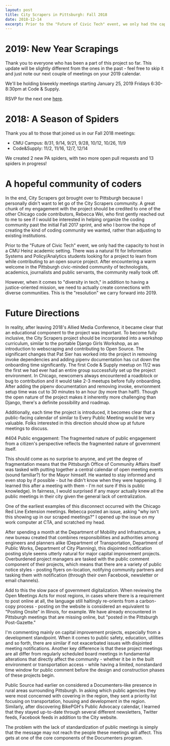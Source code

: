 ```yaml
---
layout: post
title: City Scrapers in Pittsburgh: Fall 2018
date: 2018-12-14
excerpt: Prior to the "Future of Civic Tech" event, we only had the capacity to host in a CMU Heinz academic setting. There was a natural fit for Information Systems and Policy/Analytics students looking for a project to learn from while contributing to an open source project. After encountering a warm welcome in the Pittsburgh civic-minded community of technologists, academics, journalists and public servants, the community really took off.
---
```


# 2019: New Year Scrapings
Thank you to everyone who has been a part of this project so far. This update will be slightly different from the ones in the past - feel free to skip it and just note our next couple of meetings on your 2019 calendar.

We'll be holding biweekly meetings starting January 25, 2019 Fridays 6:30-8:30pm at Code & Supply.

RSVP for the next one [here](https://www.meetup.com/codeforpgh/events/257675406/).

# 2018: A Season of Spiders
Thank you all to those that joined us in our Fall 2018 meetings:

* CMU Campus: 8/31, 9/14, 9/21, 9/28, 10/12, 10/26, 11/9
* Code&Supply: 11/2, 11/16, 12/7, 12/14

We created 2 new PA spiders, with two more open pull requests and 13 spiders in progress!

# A hopeful community of coders
In the end, City Scrapers got brought over to Pittsburgh because I personally didn't want to let go of the City Scrapers community. A great chunk of my engagement with the project should be credited to one of the other Chicago code contributors, Rebecca Wei, who first gently reached out to me to see if I would be interested in helping organize the coding community past the initial Fall 2017 sprint, and who I borrow the hope of creating the kind of coding community we wanted, rather than adjusting to existing institutions.

Prior to the "Future of Civic Tech" event, we only had the capacity to host in a CMU Heinz academic setting. There was a natural fit for Information Systems and Policy/Analytics students looking for a project to learn from while contributing to an open source project. After encountering a warm welcome in the Pittsburgh civic-minded community of technologists, academics, journalists and public servants, the community really took off.

However, when it comes to "diversity in tech," in addition to having a justice-oriented mission, we need to actually create connections with diverse communities. This is the "resolution" we carry forward into 2019.

# Future Directions
In reality, after leaving 2018's Allied Media Conference, it became clear that an educational component to the project was important. To become fully inclusive, the City Scrapers project should be incorporated into a workshop curriculum, similar to the portable Django Girls Workshop, as an introduction to webscraping and contributing to Open Source. The significant changes that Pat Sier has worked into the project in removing invoke dependencies and adding pipenv documentation has cut down the onboarding time significantly. The first Code & Supply meetup on 11/2 was the first we had ever had an entire group successfully set up the project environment. In Chicago, newcomers always encountered a roadblock or bug to contribution and it would take 2-3 meetups before fully onboarding. After adding the pipenv documentation and removing invoke, envrionment setup time was cut to 30 minutes to an hour (by more than half!). Though the open nature of the project makes it inherently more challenging than Django, there's a definite possibility and roadmap.

Additionally, each time the project is introduced, it becomes clear that a public-facing calendar of similar to Every Public Meeting would be very valuable. Folks interested in this direction should show up at future meetings to discuss.

#404 Public engagement: The fragmented nature of public engagement from a citizen's perspective reflects the fragmented nature of government itself.

This should come as no surprise to anyone, and yet the degree of fragmentation means that the Pittsburgh Office of Community Affairs itself was tasked with putting together a central calendar of open meeting events (sound familiar?) for the Mayor himself. He wanted to stay informed and even stop by if possible - but he didn't know when they were happening. (I learned this after a meeting with them - I'm not sure if this is public knowledge). In fairness, I would surprised if any mayor actually knew all the public meetings in their city given the general lack of centralization.

One of the earliest examples of this disconnect occurred with the Chicago Red Line Extension meetings. Rebecca posted an issue, asking "why isn't this showing up in our scraped meetings?" I opened up the issue on my work computer at CTA, and scratched my head.

After spending a month at the Department of Mobility and Infrastructure, a new bureau created that combines responsibilities and authorities among engineers and planners alike (Department of Transportation, Department of Public Works, Department of City Planning), this disjointed notification posting style seems utterly natural for major capital improvement projects. Overburdened project managers are tasked with the public comment component of their projects, which means that there are a variety of public notice styles - posting flyers on-location, notifying community partners and tasking them with notification (through their own Facebook, newsletter or email channels).

Add to this the slow pace of government digitalization. When reviewing the Open Meetings Acts for most regions, in cases where there is a requirement to post online at all, the language still haltingly re-orients from a carbon-copy process - posting on the website is considered an equivalent to "Posting Onsite" in Illinois, for example. We have already encountered in Pittsburgh meetings that are missing online, but "posted in the Pittsburgh Post-Gazette."

I'm commenting mainly on capital improvement projects, especially from a development standpoint. When it comes to public safety, education, utilities and so forth, there are similar if not exacerbated issues with disjointed meeting notifications. Another key difference is that these project meetings are all differ from regularly scheduled board meetings in fundamental alterations that directly affect the community - whether it be in the built environment or transportation access - while having a limited, nonstandard time window for public comment before the design and construction phases of these projects begin.

Public Source had earlier on considered a Documenters-like presence in rural areas surrounding Pittsburgh. In asking which public agencies they were most concerned with covering in the region, they sent a priority list focusing on transportation, housing and development in the region. Similarly, after discovering BikePGH's Public Advocacy calendar, I learned that they stayed up-to-date through several different newsletters, Twitter feeds, Facebook feeds in addition to the City website.

The problem with the lack of standardization of public meetings is simply that the message may not reach the people these meetings will affect. This gets at one of the core components of the Documenters program.

